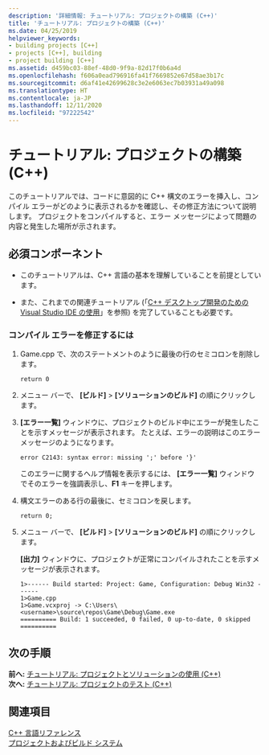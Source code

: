 ```yaml
---
description: '詳細情報: チュートリアル: プロジェクトの構築 (C++)'
title: 'チュートリアル: プロジェクトの構築 (C++)'
ms.date: 04/25/2019
helpviewer_keywords:
- building projects [C++]
- projects [C++], building
- project building [C++]
ms.assetid: d459bc03-88ef-48d0-9f9a-82d17f0b6a4d
ms.openlocfilehash: f606a0ead796916fa41f7669852e67d58ae3b17c
ms.sourcegitcommit: d6af41e42699628c3e2e6063ec7b03931a49a098
ms.translationtype: HT
ms.contentlocale: ja-JP
ms.lasthandoff: 12/11/2020
ms.locfileid: "97222542"
---
```

# <a name="walkthrough-building-a-project-c"></a>チュートリアル: プロジェクトの構築 (C++)

このチュートリアルでは、コードに意図的に C++ 構文のエラーを挿入し、コンパイル エラーがどのように表示されるかを確認し、その修正方法について説明します。 プロジェクトをコンパイルすると、エラー メッセージによって問題の内容と発生した場所が示されます。

## <a name="prerequisites"></a>必須コンポーネント

- このチュートリアルは、C++ 言語の基本を理解していることを前提としています。

- また、これまでの関連チュートリアル (「[C++ デスクトップ開発のための Visual Studio IDE の使用](../ide/using-the-visual-studio-ide-for-cpp-desktop-development.md)」を参照) を完了していることも必要です。

### <a name="to-fix-compilation-errors"></a>コンパイル エラーを修正するには

1. Game.cpp で、次のステートメントのように最後の行のセミコロンを削除します。

   `return 0`

1. メニュー バーで、 **[ビルド]**  >  **[ソリューションのビルド]** の順にクリックします。

1. **[エラー一覧]** ウィンドウに、プロジェクトのビルド中にエラーが発生したことを示すメッセージが表示されます。 たとえば、エラーの説明はこのエラー メッセージのようになります。

   `error C2143: syntax error: missing ';' before '}'`

   このエラーに関するヘルプ情報を表示するには、 **[エラー一覧]** ウィンドウでそのエラーを強調表示し、**F1** キーを押します。

1. 構文エラーのある行の最後に、セミコロンを戻します。

   `return 0;`

1. メニュー バーで、 **[ビルド]**  >  **[ソリューションのビルド]** の順にクリックします。

   **[出力]** ウィンドウに、プロジェクトが正常にコンパイルされたことを示すメッセージが表示されます。

    ```Output
    1>------ Build started: Project: Game, Configuration: Debug Win32 ------
    1>Game.cpp
    1>Game.vcxproj -> C:\Users\<username>\source\repos\Game\Debug\Game.exe
    ========== Build: 1 succeeded, 0 failed, 0 up-to-date, 0 skipped ==========
    ```

## <a name="next-steps"></a>次の手順

**前へ:** [チュートリアル: プロジェクトとソリューションの使用 (C++)](../ide/walkthrough-working-with-projects-and-solutions-cpp.md)<br/>
**次へ:** [チュートリアル: プロジェクトのテスト (C++)](../ide/walkthrough-testing-a-project-cpp.md)

## <a name="see-also"></a>関連項目

[C++ 言語リファレンス](../cpp/cpp-language-reference.md)<br/>
[プロジェクトおよびビルド システム](../build/projects-and-build-systems-cpp.md)<br/>
